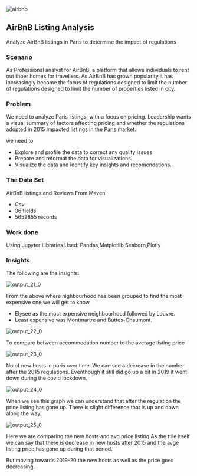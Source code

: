 
![airbnb](https://github.com/PoojaShylaja/AirBnb_Python_Paris/assets/101803358/3ee71950-9237-40ee-9719-289f27ef7a6e)

## AirBnB Listing Analysis
Analyze AirBnB listings in Paris to determine the impact of regulations

### Scenario

As Professional analyst for AirBnB, a platform that allows individuals to rent out thoer homes for travellers.
As AirBnB has grown popularity,it has increasingly become the focus of regulations designed to limit the number 
of regulations designed to limit the number of properties listed in city.

### Problem

We need to analyze Paris listings, with a focus on pricing. Leadership wants a visual summary of factors affecting 
pricing and whether the regulations adopted in 2015 impacted listings in the Paris market.

we need to 

* Explore and profile the data to correct any quality issues
* Prepare and reformat the data for visualizations.
* Visualize the data and identify key insights and recomendations.

### The Data Set

AirBnB listings and Reviews From Maven

- Csv
- 36 fields
- 5652855 records

### Work done

Using Jupyter 
Libraries Used: Pandas,Matplotlib,Seaborn,Plotly

### Insights

The following are the insights:

![output_21_0](https://github.com/PoojaShylaja/AirBnb_Python_Paris/assets/101803358/7d823e64-4a30-41a5-902e-1c867f0dd1d8)

From the above where nighbourhood has been grouped to find the most expensive one,we will get to know 
* Elysee as the most expensive neighbourhood followed by Louvre.
* Least expensive was Montmartre and Buttes-Chaumont.

![output_22_0](https://github.com/PoojaShylaja/AirBnb_Python_Paris/assets/101803358/d6be5546-bdfd-4467-bc4c-d07785f5efa1)

To compare between accommodation number to the average listing price 

![output_23_0](https://github.com/PoojaShylaja/AirBnb_Python_Paris/assets/101803358/13e92cdc-1450-4922-b430-fdd1c2098271)

No of new hosts in paris over time. We can see a decrease in the number after the 2015 regulations. Eventhough it still did go up 
a bit in 2019 it went down during the covid lockdown.

![output_24_0](https://github.com/PoojaShylaja/AirBnb_Python_Paris/assets/101803358/ee4c487b-ebe6-4e8a-9a25-8d4cda23ac95)

When we see this graph we can understand that after the regulation the price listing has gone up.
There is slight difference that is up and down along the way.


![output_25_0](https://github.com/PoojaShylaja/AirBnb_Python_Paris/assets/101803358/06a21398-4438-44b1-a326-8eb66238d796)

Here we are comparing the new hosts and avg price listing.As the ttile itself we can say that there is decrease in 
new hosts after 2015 and the avge listing price has gone up during that period.

But moving towards 2019-20 the new hosts as well as the price goes decreasing.

